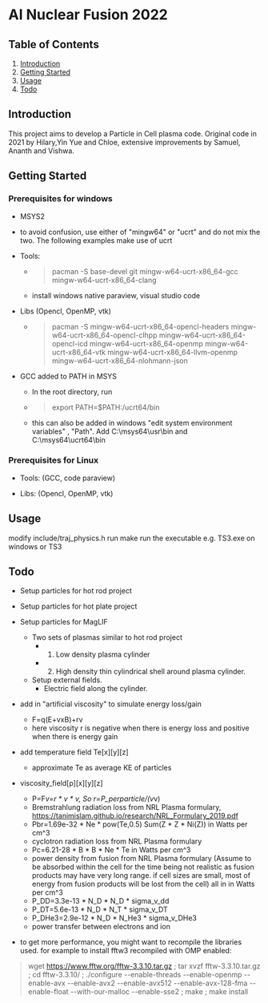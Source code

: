 # AI Nuclear Fusion 2022
## Table of Contents
1. [Introduction](#introduction)
2. [Getting Started](#getting-started)
3. [Usage](#usage)
3. [Todo](#Todo)

## Introduction
This project aims to develop a Particle in Cell plasma code.
Original code in 2021 by Hilary,Yin Yue and Chloe, extensive improvements by Samuel, Ananth and Vishwa.

## Getting Started
### Prerequisites for windows
- MSYS2
- to avoid confusion, use either of "mingw64" or "ucrt" and do not mix the two. The following examples make use of ucrt  
- Tools: 
    - > pacman -S base-devel git mingw-w64-ucrt-x86_64-gcc  mingw-w64-ucrt-x86_64-clang
    - install windows native paraview, visual studio code

- Libs (Opencl, OpenMP, vtk)
    - > pacman -S mingw-w64-ucrt-x86_64-opencl-headers mingw-w64-ucrt-x86_64-opencl-clhpp mingw-w64-ucrt-x86_64-opencl-icd mingw-w64-ucrt-x86_64-openmp mingw-w64-ucrt-x86_64-vtk mingw-w64-ucrt-x86_64-llvm-openmp mingw-w64-ucrt-x86_64-nlohmann-json

- GCC added to PATH in MSYS
    - In the root directory, run 
    - > export PATH=$PATH:/ucrt64/bin
    - this can also be added in windows "edit system environment variables" , "Path". Add C:\msys64\usr\bin and C:\msys64\ucrt64\bin

### Prerequisites for Linux
- Tools: (GCC, code paraview)

- Libs: (Opencl, OpenMP, vtk)

## Usage
modify include/traj_physics.h
run make
run the executable e.g. TS3.exe on windows or TS3

## Todo
- Setup particles for hot rod project
- Setup particles for hot plate project 
- Setup particles for MagLIF
    - Two sets of plasmas similar to hot rod project
        - 1. Low density plasma cylinder
        - 2. High density thin cylindrical shell around plasma cylinder.
    - Setup external fields. 
        - Electric field along the cylinder.
- add in "artificial viscosity" to simulate energy loss/gain
    - F=q(E+vxB)+rv
    - here viscosity r is negative when there is energy loss and positive when there is energy gain
- add temperature field Te[x][y][z]
    - approximate Te as average KE of particles
- viscosity_field[p][x][y][z] 
    - P=F*v=r * v * v, So r=P_perparticle/(v*v)
    - Bremstrahlung radiation loss from NRL Plasma formulary, https://tanimislam.github.io/research/NRL_Formulary_2019.pdf
     - Pbr=1.69e-32 * Ne * pow(Te,0.5) Sum(Z * Z * Ni(Z)) in Watts per cm^3
    - cyclotron radiation loss from NRL Plasma formulary
     - Pc=6.21-28 * B * B * Ne * Te in Watts per cm^3
    - power density from fusion from NRL Plasma formulary (Assume to be absorbed within the cell for the time being not realistic as fusion products may have very long range. if cell sizes are small, most of energy from fusion products will be lost from the cell) all in in Watts per cm^3
     - P_DD=3.3e-13 * N_D * N_D * sigma_v_dd
     - P_DT=5.6e-13 * N_D * N_T * sigma_v_DT
     - P_DHe3=2.9e-12 * N_D * N_He3 * sigma_v_DHe3
    - power transfer between electrons and ion




- to get more performance, you might want to recompile the libraries used. for example to install fftw3 recompiled with OMP enabled:
 > wget https://www.fftw.org/fftw-3.3.10.tar.gz ; tar xvzf fftw-3.3.10.tar.gz ; cd fftw-3.3.10/ ; ./configure --enable-threads --enable-openmp --enable-avx --enable-avx2 --enable-avx512 --enable-avx-128-fma --enable-float --with-our-malloc --enable-sse2 ; make ; make install
